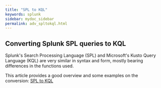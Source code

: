 ```yaml
---
title: "SPL to KQL"
keywords: splunk
sidebar: mydoc_sidebar
permalink: adv_spltokql.html
---
```


## Converting Splunk SPL queries to KQL
Splunk's Search Processing Language (SPL) and Microsoft's Kusto Query Language (KQL) are very similar in syntax and form, mostly bearing differences in the functions used.

This article provides a good overview and some examples on the conversion: <a alt='SPLtoKQL' href='https://docs.microsoft.com/en-us/azure/azure-monitor/log-query/splunk-cheatsheet'>SPL to KQL</a>

